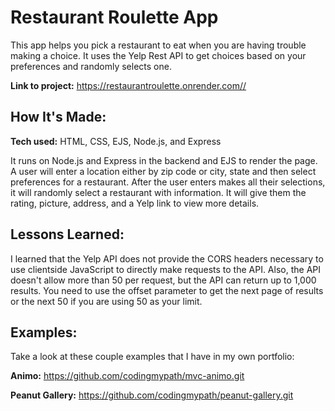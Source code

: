 # Restaurant Roulette App
This app helps you pick a restaurant to eat when you are having trouble making a choice. It uses the Yelp Rest API to get choices based on your preferences and randomly selects one.

**Link to project:** https://restaurantroulette.onrender.com//


## How It's Made:

**Tech used:** HTML, CSS, EJS, Node.js, and Express

It runs on Node.js and Express in the backend and EJS to render the page. A user will enter a location either by zip code or city, state and then select preferences for a restaurant. After the user enters makes all their selections, it will randomly select a restaurant with information. It will give them the rating, picture, address, and a Yelp link to view more details.


## Lessons Learned:

I learned that the Yelp API does not provide the CORS headers necessary to use clientside JavaScript to directly make requests to the API. Also, the API doesn't allow more than 50 per request, but the API can return up to 1,000 results. You need to use the offset parameter to get the next page of results or the next 50 if you are using 50 as your limit.

## Examples:
Take a look at these couple examples that I have in my own portfolio:

**Animo:** https://github.com/codingmypath/mvc-animo.git

**Peanut Gallery:** https://github.com/codingmypath/peanut-gallery.git

